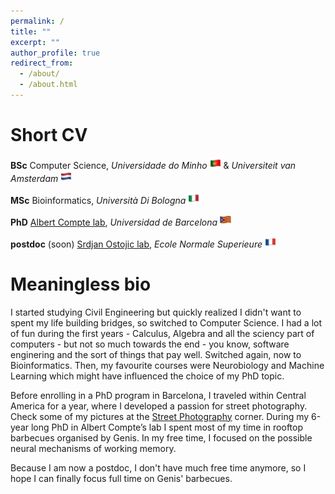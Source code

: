 ```yaml
---
permalink: /
title: ""
excerpt: ""
author_profile: true
redirect_from: 
  - /about/
  - /about.html
---
```

Short CV
======
**BSc** Computer Science, *Universidade do Minho* <img src="../images/pt.png" width="18" height="18" />  & *Universiteit van Amsterdam* <img src="../images/nl.png" width="18" height="18" /> 

**MSc** Bioinformatics, *Università Di Bologna* <img src="../images/it.png" width="18" height="18" /> 

**PhD** [Albert Compte lab](https://braincircuitsbehavior.org/people), *Universidad de Barcelona* <img src="../images/ca.png" width="18" height="18" /> 

**postdoc** (soon) [Srdjan Ostojic lab](https://lnc2.dec.ens.fr/en/member/655/srdjan-ostojic), *Ecole Normale Superieure* <img src="../images/fr.png" width="18" height="18" /> 

Meaningless bio
======

I started studying Civil Engineering but quickly realized I didn't want to spent my life building bridges, so switched to Computer Science. I had a lot of fun during the first years  - Calculus, Algebra and all the sciency part of computers - but not so much towards the end - you know, software enginering and the sort of things that pay well. Switched again, now to Bioinformatics. Then, my favourite courses were Neurobiology and Machine Learning which might have influenced the choice of my PhD topic.

Before enrolling in a PhD program in Barcelona, I traveled within Central America for a year, where I developed a passion for street photography. Check some of my pictures at the [Street Photography](https://jmourabarbosa.github.io/photography/) corner. During my 6-year long PhD in Albert Compte’s lab I spent most of my time in rooftop barbecues organised by Genis. In my free time, I focused on the possible neural mechanisms of working memory. 

Because I am now a postdoc, I don't have much free time anymore, so I hope I can finally focus full time on Genis' barbecues.
